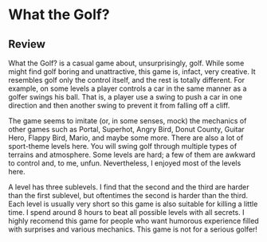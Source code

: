 # What the Golf?

## Review

What the Golf? is a casual game about, unsurprisingly, golf. While some might find golf boring and unattractive, this game is, infact, very creative. It resembles golf only the control itself, and the rest is totally different. For example, on some levels a player controls a car in the same manner as a golfer swings his ball. That is, a player use a swing to push a car in one direction and then another swing to prevent it from falling off a cliff.

The game seems to imitate (or, in some senses, mock) the mechanics of other games such as Portal, Superhot, Angry Bird, Donut County, Guitar Hero, Flappy Bird, Mario, and maybe some more. There are also a lot of sport-theme levels here. You will swing golf through multiple types of terrains and atmosphere. Some levels are hard; a few of them are awkward to control and, to me, unfun. Nevertheless, I enjoyed most of the levels here.

A level has three sublevels. I find that the second and the third are harder than the first sublevel, but oftentimes the second is harder than the third. Each level is usually very short so this game is also suitable for killing a little time. I spend around 8 hours to beat all possible levels with all secrets. I highly recomend this game for people who want humorous experience filled with surprises and various mechanics. This game is not for a serious golfer!
